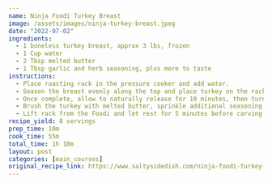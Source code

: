 ```yaml
---
name: Ninja Foodi Turkey Breast
image: /assets/images/ninja-turkey-breast.jpeg
date: "2022-07-02"
ingredients:
  - 1 boneless turkey breast, approx 3 lbs, frozen
  - 1 Cup water
  - 2 Tbsp melted butter
  - 1 Tbsp garlic and herb seasoning, plus more to taste
instructions:
  - Place roasting rack in the pressure cooker and add water.
  - Season the breast evenly along the top and place turkey on the rack, skin side up. Pressure cook on high for 45 minutes.
  - Once complete, allow to naturally release for 10 minutes, then turn the knob to quick release. NOTE - Check the temperature once pressure has released. Depending on how thawed/frozen your turkey was going in, it might need more or less time. We will continue to cook the turkey for a little longer in the air fryer in the next step, but it has to be 165°F to serve safely! If you feel it won't be up to temp after the next step, you can use the pressure cooking setting again in 5 minute intervals until it's closer.
  - Brush the turkey with melted butter, sprinkle additional seasoning over the turkey if desired, then cook on the airfry setting at 400° for an additional 6-8 minutes or until golden brown.
  - Lift rack from the Foodi and let rest for 5 minutes before carving and serving.
recipe_yield: 8 servings
prep_time: 10m
cook_time: 55m
total_time: 1h 10m
layout: post
categories: [main_courses]
original_recipe_link: https://www.saltysidedish.com/ninja-foodi-turkey-breast/
---
```

